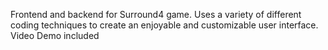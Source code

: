 Frontend and backend for Surround4 game. Uses a variety of different coding techniques to create an 
enjoyable and customizable user interface. Video Demo included
